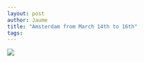 ```yaml
---
layout: post
author: Jaume
title: "Amsterdam from March 14th to 16th"
tags:
---
```

<img src="http://maps.googleapis.com/maps/api/staticmap?size=640x300&zoom=6&maptype=roadmap%5C&markers=size:mid%7Ccolor:red%7Clabel:1%7Camsterdam&sensor=false"/>